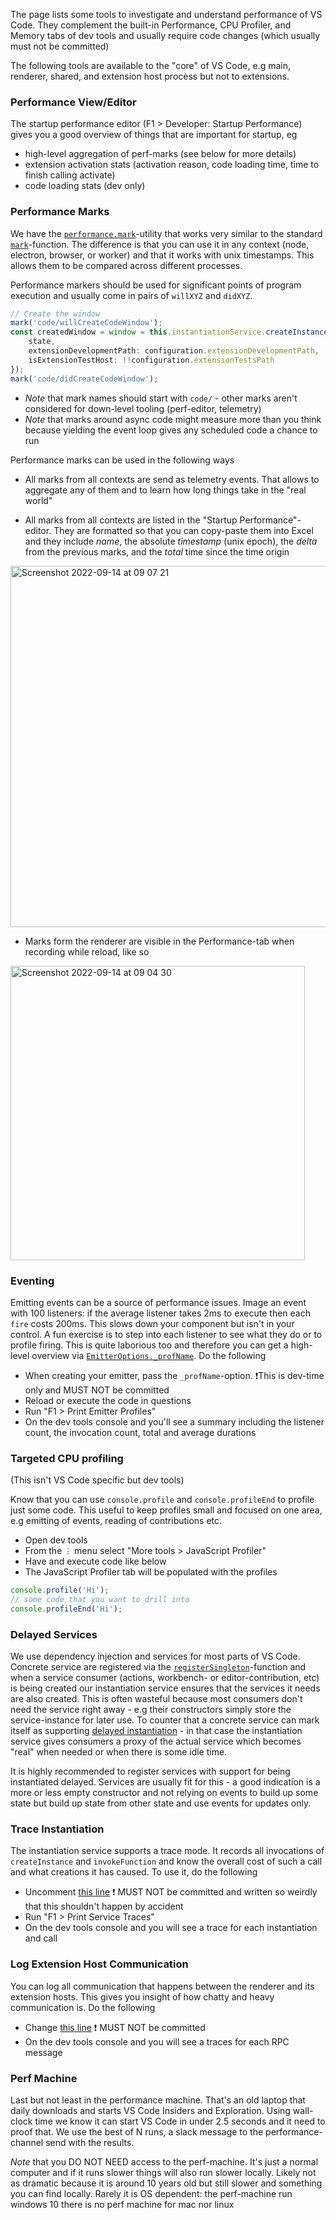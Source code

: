 The page lists some tools to investigate and understand performance of VS Code. They complement the built-in Performance, CPU Profiler, and Memory tabs of dev tools and usually require code changes (which usually must not be committed) 

The following tools are available to the "core" of VS Code, e.g main, renderer, shared, and extension host process but not to extensions. 

### Performance View/Editor

The startup performance editor (F1 > Developer: Startup Performance) gives you a good overview of things that are important for startup, eg

* high-level aggregation of perf-marks (see below for more details)
* extension activation stats (activation reason, code loading time, time to finish calling activate)
* code loading stats (dev only)

### Performance Marks

We have the [`performance.mark`](https://github.com/microsoft/vscode/blob/a3192fbad7bb02871ae8b6d3703c8bfc5433e661/src/vs/base/common/performance.d.ts#L11)-utility that works very similar to the standard [`mark`](https://developer.mozilla.org/en-US/docs/Web/API/Performance/mark)-function. The difference is that you can use it in any context (node, electron, browser, or worker) and that it works with unix timestamps. This allows them to be compared across different processes. 

Performance markers should be used for significant points of program execution and usually come in pairs of `willXYZ` and `didXYZ`.

```ts
// Create the window
mark('code/willCreateCodeWindow');
const createdWindow = window = this.instantiationService.createInstance(CodeWindow, {
	state,
	extensionDevelopmentPath: configuration.extensionDevelopmentPath,
	isExtensionTestHost: !!configuration.extensionTestsPath
});
mark('code/didCreateCodeWindow');
```

- *Note* that mark names should start with `code/` - other marks aren't considered for down-level tooling (perf-editor, telemetry)
- *Note* that marks around async code might measure more than you think because yielding the event loop gives any scheduled code a chance to run

Performance marks can be used in the following ways

- All marks from all contexts are send as telemetry events. That allows to aggregate any of them and to learn how long things take in the "real world"

- All marks from all contexts are listed in the "Startup Performance"-editor. They are formatted so that you can copy-paste them into Excel and they include _name_, the absolute _timestamp_ (unix epoch), the _delta_ from the previous marks, and the _total_ time since the time origin 

<img width="578" alt="Screenshot 2022-09-14 at 09 07 21" src="https://user-images.githubusercontent.com/1794099/190085435-2c60c873-49b8-4776-ab6e-f3aa747abb99.png">


- Marks form the renderer are visible in the Performance-tab when recording while reload, like so 
<img width="471" alt="Screenshot 2022-09-14 at 09 04 30" src="https://user-images.githubusercontent.com/1794099/190084419-c04cf172-7ba1-4127-bbc0-130005f14ddb.png">


### Eventing

Emitting events can be a source of performance issues. Image an event with 100 listeners: if the average listener takes 2ms to execute then each `fire` costs 200ms. This slows down your component but isn't in your control. A fun exercise is to step into each listener to see what they do or to profile firing. This is quite laborious too and therefore you can get a high-level overview via [`EmitterOptions._profName`](https://github.com/microsoft/vscode/blob/cd2381c266c162b144fdab91f91ec49542e07dea/src/vs/base/common/event.ts#L492). Do the following

* When creating your emitter, pass the `_profName`-option. ❗This is dev-time only and MUST NOT be committed
* Reload or execute the code in questions
* Run "F1 > Print Emitter Profiles"
* On the dev tools console and you'll see a summary including the listener count, the invocation count, total and average durations


### Targeted CPU profiling

(This isn't VS Code specific but dev tools)

Know that you can use `console.profile` and `console.profileEnd` to profile just some code. This useful to keep profiles small and focused on one area, e.g emitting of events, reading of contributions etc. 

* Open dev tools
* From the `︙` menu select "More tools > JavaScript Profiler"
* Have and execute code like below
* The JavaScript Profiler tab will be populated with the profiles

```ts
console.profile('Hi');
// some code that you want to drill into
console.profileEnd('Hi');
```

### Delayed Services

We use dependency injection and services for most parts of VS Code. Concrete service are registered via the [`registerSingleton`](https://github.com/microsoft/vscode/blob/cd2381c266c162b144fdab91f91ec49542e07dea/src/vs/platform/instantiation/common/extensions.ts#L25)-function and when a service consumer (actions, workbench- or editor-contribution, etc) is being created our instantiation service ensures that the services it needs are also created. This is often wasteful because most consumers don't need the service right away - e.g their constructors simply store the service-instance for later use. To counter that a concrete service can mark itself as supporting [delayed instantiation](https://github.com/microsoft/vscode/blob/f3f9f7a10d877fd2177daec3e1f6054706c7e5bc/src/vs/platform/instantiation/common/extensions.ts#L22) - in that case the instantiation service gives consumers a proxy of the actual service which becomes "real" when needed or when there is some idle time.

It is highly recommended to register services with support for being instantiated delayed. Services are usually fit for this - a good indication is a more or less empty constructor and not relying on events to build up some state but build up state from other state and use events for updates only. 

### Trace Instantiation

The instantiation service supports a trace mode. It records all invocations of `createInstance` and `invokeFunction` and know the overall cost of such a call and what creations it has caused. To use it, do the following

* Uncomment [this line](https://github.com/microsoft/vscode/blob/b24fefc5403ae8152db6d79eb80333f77e199a6f/src/vs/platform/instantiation/common/instantiationService.ts#L15) ❗ MUST NOT be committed and written so weirdly that this shouldn't happen by accident
* Run "F1 > Print Service Traces"
* On the dev tools console and you will see a trace for each instantiation and call


### Log Extension Host Communication

You can log all communication that happens between the renderer and its extension hosts. This gives you insight of how chatty and heavy communication is. Do the following

* Change [this line](https://github.com/microsoft/vscode/blob/f3f9f7a10d877fd2177daec3e1f6054706c7e5bc/src/vs/workbench/services/extensions/common/extensionHostManager.ts#L32) ❗ MUST NOT be committed
* On the dev tools console and you will see a traces for each RPC message

### Perf Machine

Last but not least in the performance machine. That's an old laptop that daily downloads and starts VS Code Insiders and Exploration. Using wall-clock time we know it can start VS Code in under 2.5 seconds and it need to proof that. We use the best of N runs, a slack message to the performance-channel send with the results. 

_Note_ that you DO NOT NEED access to the perf-machine. It's just a normal computer and if it runs slower things will also run slower locally. Likely not as dramatic because it is around 10 years old but still slower and something you can find locally. Rarely it is OS dependent: the perf-machine run windows 10 there is no perf machine for mac nor linux